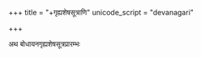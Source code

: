 +++
title = "+गृह्यशेषसूत्राणि"
unicode_script = "devanagari"

+++

अथ बोधायनगृह्यशेषसूत्रप्रारम्भः
